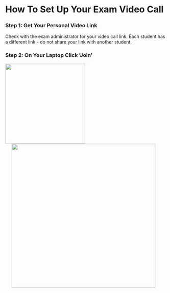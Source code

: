 # How To Set Up Your Exam Video Call

### Step 1: Get Your Personal Video Link
Check with the exam administrator for your video call link.  Each student has a different link - do not share your link with another student.

### Step 2: On Your Laptop Click 'Join'


<img src="https://mclarentimes.com/images/topSection_compressed.png" height="250" /><img src="https://mclarentimes.com/images/suggestion_compressed.png" height="450" style="padding-left:20px"/>

